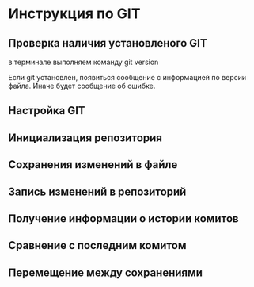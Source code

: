 # Инструкция по GIT
## Проверка наличия установленого GIT
в терминале выполняем команду git version

Если git установлен, появиться сообщение с информацией по версии файла. Иначе будет сообщение об ошибке.
 ## Настройка GIT
 ## Инициализация репозитория
 ## Сохранения изменений в файле
 ## Запись изменений в репозиторий
 ## Получение информации о истории комитов
 ## Сравнение с последним комитом
 ## Перемещение между сохранениями
 